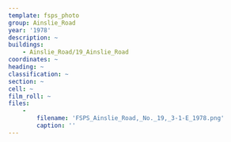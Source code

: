 ```yaml
---
template: fsps_photo
group: Ainslie_Road
year: '1978'
description: ~
buildings:
    - Ainslie_Road/19_Ainslie_Road
coordinates: ~
heading: ~
classification: ~
section: ~
cell: ~
film_roll: ~
files:
    -
        filename: 'FSPS_Ainslie_Road,_No._19,_3-1-E_1978.png'
        caption: ''
---
```

